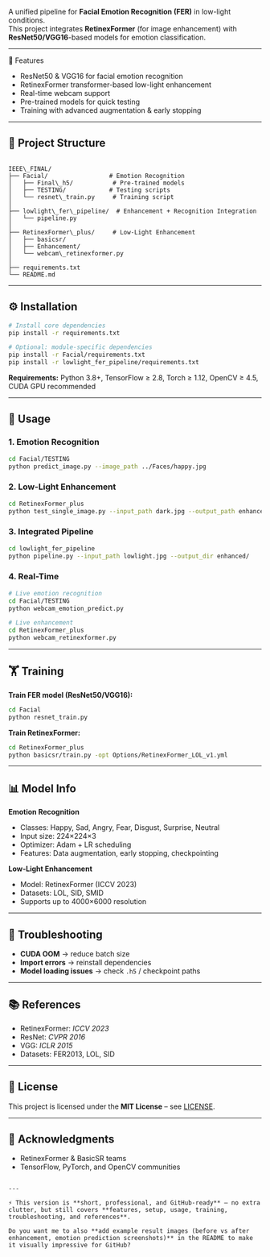 
A unified pipeline for **Facial Emotion Recognition (FER)** in low-light conditions.  
This project integrates **RetinexFormer** (for image enhancement) with **ResNet50/VGG16**-based models for emotion classification.  

---

 🔹 Features
- ResNet50 & VGG16 for facial emotion recognition  
- RetinexFormer transformer-based low-light enhancement  
- Real-time webcam support  
- Pre-trained models for quick testing  
- Training with advanced augmentation & early stopping  

---

## 📂 Project Structure
```

IEEE\_FINAL/
├── Facial/                 # Emotion Recognition
│   ├── Final\_h5/           # Pre-trained models
│   ├── TESTING/            # Testing scripts
│   └── resnet\_train.py     # Training script
│
├── lowlight\_fer\_pipeline/  # Enhancement + Recognition Integration
│   └── pipeline.py
│
├── RetinexFormer\_plus/     # Low-Light Enhancement
│   ├── basicsr/
│   ├── Enhancement/
│   └── webcam\_retinexformer.py
│
├── requirements.txt
└── README.md

````

---

## ⚙️ Installation
```bash
# Install core dependencies
pip install -r requirements.txt

# Optional: module-specific dependencies
pip install -r Facial/requirements.txt
pip install -r lowlight_fer_pipeline/requirements.txt
````

**Requirements:** Python 3.8+, TensorFlow ≥ 2.8, Torch ≥ 1.12, OpenCV ≥ 4.5, CUDA GPU recommended

---

## 🚀 Usage

### 1. Emotion Recognition

```bash
cd Facial/TESTING
python predict_image.py --image_path ../Faces/happy.jpg
```

### 2. Low-Light Enhancement

```bash
cd RetinexFormer_plus
python test_single_image.py --input_path dark.jpg --output_path enhanced.jpg
```

### 3. Integrated Pipeline

```bash
cd lowlight_fer_pipeline
python pipeline.py --input_path lowlight.jpg --output_dir enhanced/
```

### 4. Real-Time

```bash
# Live emotion recognition
cd Facial/TESTING
python webcam_emotion_predict.py

# Live enhancement
cd RetinexFormer_plus
python webcam_retinexformer.py
```

---

## 🏋️ Training

**Train FER model (ResNet50/VGG16):**

```bash
cd Facial
python resnet_train.py
```

**Train RetinexFormer:**

```bash
cd RetinexFormer_plus
python basicsr/train.py -opt Options/RetinexFormer_LOL_v1.yml
```

---

## 📊 Model Info

**Emotion Recognition**

* Classes: Happy, Sad, Angry, Fear, Disgust, Surprise, Neutral
* Input size: 224×224×3
* Optimizer: Adam + LR scheduling
* Features: Data augmentation, early stopping, checkpointing

**Low-Light Enhancement**

* Model: RetinexFormer (ICCV 2023)
* Datasets: LOL, SID, SMID
* Supports up to 4000×6000 resolution

---

## 🐛 Troubleshooting

* **CUDA OOM** → reduce batch size
* **Import errors** → reinstall dependencies
* **Model loading issues** → check `.h5` / checkpoint paths

---

## 📚 References

* RetinexFormer: *ICCV 2023*
* ResNet: *CVPR 2016*
* VGG: *ICLR 2015*
* Datasets: FER2013, LOL, SID

---

## 📜 License

This project is licensed under the **MIT License** – see [LICENSE](LICENSE).

---

## 🙏 Acknowledgments

* RetinexFormer & BasicSR teams
* TensorFlow, PyTorch, and OpenCV communities

```

---

⚡ This version is **short, professional, and GitHub-ready** — no extra clutter, but still covers **features, setup, usage, training, troubleshooting, and references**.  

Do you want me to also **add example result images (before vs after enhancement, emotion prediction screenshots)** in the README to make it visually impressive for GitHub?
```
